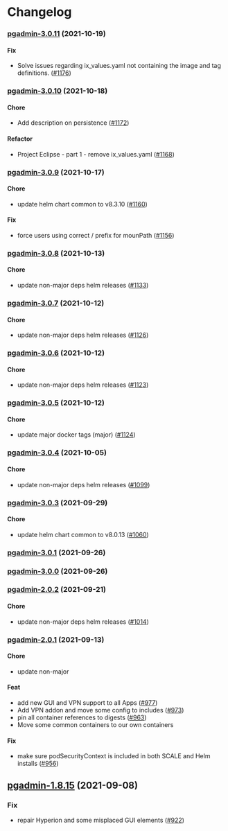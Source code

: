 # Changelog<br>


<a name="pgadmin-3.0.11"></a>
### [pgadmin-3.0.11](https://github.com/truecharts/apps/compare/pgadmin-3.0.10...pgadmin-3.0.11) (2021-10-19)

#### Fix

* Solve issues regarding ix_values.yaml not containing the image and tag definitions. ([#1176](https://github.com/truecharts/apps/issues/1176))



<a name="pgadmin-3.0.10"></a>
### [pgadmin-3.0.10](https://github.com/truecharts/apps/compare/pgadmin-3.0.9...pgadmin-3.0.10) (2021-10-18)

#### Chore

* Add description on persistence ([#1172](https://github.com/truecharts/apps/issues/1172))

#### Refactor

* Project Eclipse - part 1 - remove ix_values.yaml ([#1168](https://github.com/truecharts/apps/issues/1168))



<a name="pgadmin-3.0.9"></a>
### [pgadmin-3.0.9](https://github.com/truecharts/apps/compare/pgadmin-3.0.8...pgadmin-3.0.9) (2021-10-17)

#### Chore

* update helm chart common to v8.3.10 ([#1160](https://github.com/truecharts/apps/issues/1160))

#### Fix

* force users using correct / prefix for mounPath ([#1156](https://github.com/truecharts/apps/issues/1156))



<a name="pgadmin-3.0.8"></a>
### [pgadmin-3.0.8](https://github.com/truecharts/apps/compare/pgadmin-3.0.7...pgadmin-3.0.8) (2021-10-13)

#### Chore

* update non-major deps helm releases ([#1133](https://github.com/truecharts/apps/issues/1133))



<a name="pgadmin-3.0.7"></a>
### [pgadmin-3.0.7](https://github.com/truecharts/apps/compare/pgadmin-3.0.6...pgadmin-3.0.7) (2021-10-12)

#### Chore

* update non-major deps helm releases ([#1126](https://github.com/truecharts/apps/issues/1126))



<a name="pgadmin-3.0.6"></a>
### [pgadmin-3.0.6](https://github.com/truecharts/apps/compare/pgadmin-3.0.5...pgadmin-3.0.6) (2021-10-12)

#### Chore

* update non-major deps helm releases ([#1123](https://github.com/truecharts/apps/issues/1123))



<a name="pgadmin-3.0.5"></a>
### [pgadmin-3.0.5](https://github.com/truecharts/apps/compare/pgadmin-3.0.4...pgadmin-3.0.5) (2021-10-12)

#### Chore

* update major docker tags (major) ([#1124](https://github.com/truecharts/apps/issues/1124))



<a name="pgadmin-3.0.4"></a>
### [pgadmin-3.0.4](https://github.com/truecharts/apps/compare/pgadmin-3.0.3...pgadmin-3.0.4) (2021-10-05)

#### Chore

* update non-major deps helm releases ([#1099](https://github.com/truecharts/apps/issues/1099))



<a name="pgadmin-3.0.3"></a>
### [pgadmin-3.0.3](https://github.com/truecharts/apps/compare/pgadmin-3.0.2...pgadmin-3.0.3) (2021-09-29)

#### Chore

* update helm chart common to v8.0.13 ([#1060](https://github.com/truecharts/apps/issues/1060))



<a name="pgadmin-3.0.1"></a>
### [pgadmin-3.0.1](https://github.com/truecharts/apps/compare/pgadmin-3.0.0...pgadmin-3.0.1) (2021-09-26)



<a name="pgadmin-3.0.0"></a>
### [pgadmin-3.0.0](https://github.com/truecharts/apps/compare/pgadmin-2.0.2...pgadmin-3.0.0) (2021-09-26)



<a name="pgadmin-2.0.2"></a>
### [pgadmin-2.0.2](https://github.com/truecharts/apps/compare/pgadmin-2.0.1...pgadmin-2.0.2) (2021-09-21)

#### Chore

* update non-major deps helm releases ([#1014](https://github.com/truecharts/apps/issues/1014))



<a name="pgadmin-2.0.1"></a>
### [pgadmin-2.0.1](https://github.com/truecharts/apps/compare/pgadmin-1.8.15...pgadmin-2.0.1) (2021-09-13)

#### Chore

* update non-major

#### Feat

* add new GUI and VPN support to all Apps ([#977](https://github.com/truecharts/apps/issues/977))
* Add VPN addon and move some config to includes ([#973](https://github.com/truecharts/apps/issues/973))
* pin all container references to digests ([#963](https://github.com/truecharts/apps/issues/963))
* Move some common containers to our own containers

#### Fix

* make sure podSecurityContext is included in both SCALE and Helm installs ([#956](https://github.com/truecharts/apps/issues/956))

<a name="pgadmin-1.8.15"></a>
## [pgadmin-1.8.15](https://github.com/truecharts/apps/compare/pgadmin-1.8.14...pgadmin-1.8.15) (2021-09-08)

### Fix

* repair Hyperion and some misplaced GUI elements ([#922](https://github.com/truecharts/apps/issues/922))
